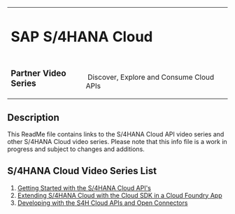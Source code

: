 <table width=100% border=0>
<tr ><td colspan=2><h1>SAP S/4HANA Cloud</h1></td></tr>
<tr><td><h3>Partner Video Series</h3></td><td width=66%></br>&nbsp;Discover, Explore and Consume Cloud APIs</td>
</table>

## Description

This ReadMe file contains links to the S/4HANA Cloud API video series and other S/4HANA Cloud video series. Please note that this info file is a work in progress and subject to changes and additions.

## <a name="s4hcvsl"></a>S/4HANA Cloud Video Series List
1) [Getting Started with the S/4HANA Cloud API's](exercises/gettingstarteds4hcloudapis.md)
1) [Extending S/4HANA Cloud with the Cloud SDK in a Cloud Foundry App](exercises/gettingstarteds4hcloudapis.md)
1) [Developing with the S4H Cloud APIs and Open Connectors](exercises/openconnectorss4hcloudapis.md)
